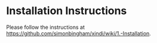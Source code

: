# Installation Instructions

Please follow the instructions at https://github.com/simonbingham/xindi/wiki/1.-Installation.